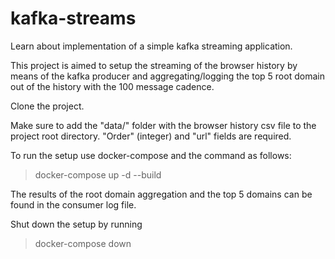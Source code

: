 # kafka-streams
Learn about implementation of a simple kafka streaming application.

This project is aimed to setup the streaming of the browser history by means of the kafka producer and aggregating/logging the top 5 root domain out of the history with the 100 message cadence.

Clone the project.

Make sure to add the "data/" folder with the browser history csv file to the project root directory.
"Order" (integer) and "url" fields are required.

To run the setup use docker-compose and the command as follows:
> docker-compose up -d --build

The results of the root domain aggregation and the top 5 domains can be found in the consumer log file.

Shut down the setup by running
> docker-compose down
